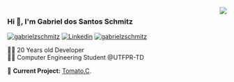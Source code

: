 <img align='right' src="https://github-readme-stats.vercel.app/api?username=gabrielzschmitz&show_icons=true&icon_color=59a8d9&title_color=59a8d9">

### Hi 👋, I'm Gabriel dos Santos Schmitz

[![gabrielzschmitz](https://img.shields.io/static/v1?label=gabrielzschmitz&message=%20&color=lightskyblue&logo=superuser&style=flat-square&logoColor=white)](https://gabrielzschmitz.github.io/)
[![Linkedin](https://img.shields.io/static/v1?label=Linkedin&message=%20&color=lightskyblue&logo=inspire&style=flat-square&logoColor=white)](https://www.linkedin.com/in/gabrielzschmitz)
[![gabrielzschmitz](https://img.shields.io/static/v1?label=gabrielzschmitz&message=%20&color=lightskyblue&logo=maildotru&style=flat-square&logoColor=white)](mailto:gabrielzschmitz@protonmail.com)
  
  
👨‍💻 20 Years old Developer<br>
👨‍🎓 Computer Engineering Student @UTFPR-TD<br>

🚧 **Current Project:** [Tomato.C](https://github.com/gabrielzschmitz/Tomato.C).
